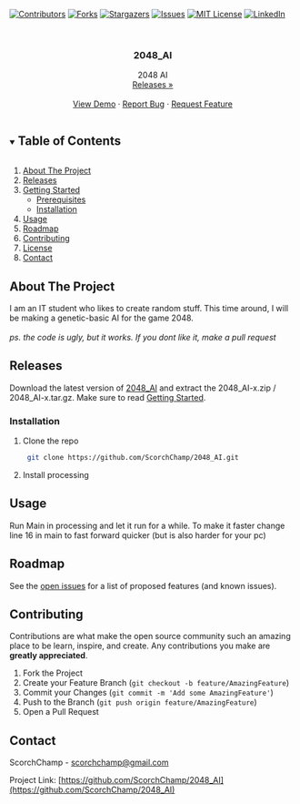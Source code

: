 [![Contributors][contributors-shield]][contributors-url]
[![Forks][forks-shield]][forks-url]
[![Stargazers][stars-shield]][stars-url]
[![Issues][issues-shield]][issues-url]
[![MIT License][license-shield]][license-url]
[![LinkedIn][linkedin-shield]][linkedin-url]



<!-- PROJECT LOGO -->
<br />
<p align="center">
  <a href="https://github.com/ScorchChamp/2048_AI">
    <!-- <img src="assets/readme_data/logo.png" alt="Logo" width="80" height="80"> -->
  </a>

  <h3 align="center">2048_AI</h3>

  <p align="center">
    2048 AI
    <br />
    <a href="https://github.com/ScorchChamp/2048_AI/releases/">Releases »</a>
    <br />
    <br />
    <a href="https://github.com/ScorchChamp/2048_AI">View Demo</a>
    ·
    <a href="https://github.com/ScorchChamp/2048_AI/issues">Report Bug</a>
    ·
    <a href="https://github.com/ScorchChamp/2048_AI/issues">Request Feature</a>
  </p>
</p>

<details open="open">
  <summary><h2 style="display: inline-block">Table of Contents</h2></summary>
  <ol>
    <li><a href="#about-the-project">About The Project</a></li>
    <li><a href="#releases">Releases</a></li>
    </li>
    <li>
      <a href="#getting-started">Getting Started</a>
      <ul>
        <li><a href="#prerequisites">Prerequisites</a></li>
        <li><a href="#installation">Installation</a></li>
      </ul>
    </li>
    <li><a href="#usage">Usage</a></li>
    <li><a href="#roadmap">Roadmap</a></li>
    <li><a href="#contributing">Contributing</a></li>
    <li><a href="#license">License</a></li>
    <li><a href="#contact">Contact</a></li>
  </ol>
</details>

<!-- ABOUT THE PROJECT -->
## About The Project

I am an IT student who likes to create random stuff. This time around, I will be making a genetic-basic AI for the game 2048.
<br><br>
<i>ps. the code is ugly, but it works. If you dont like it, make a pull request</i>

## Releases
Download the latest version of [2048_AI](https://github.com/ScorchChamp/2048_AI/releases/) and extract the 2048_AI-x.zip / 2048_AI-x.tar.gz. Make sure to read <a href="#getting-started">Getting Started</a>.



### Installation

1. Clone the repo
   ```sh
    git clone https://github.com/ScorchChamp/2048_AI.git
   ```
1. Install processing



<!-- USAGE EXAMPLES -->
## Usage

Run Main in processing and let it run for a while. To make it faster change line 16 in main to fast forward quicker (but is also harder for your pc)



<!-- ROADMAP -->
## Roadmap

See the [open issues](https://github.com/ScorchChamp/2048_AI_name/issues) for a list of proposed features (and known issues).



<!-- CONTRIBUTING -->
## Contributing

Contributions are what make the open source community such an amazing place to be learn, inspire, and create. Any contributions you make are **greatly appreciated**.

1. Fork the Project
2. Create your Feature Branch (`git checkout -b feature/AmazingFeature`)
3. Commit your Changes (`git commit -m 'Add some AmazingFeature'`)
4. Push to the Branch (`git push origin feature/AmazingFeature`)
5. Open a Pull Request

<!-- CONTACT -->
## Contact

ScorchChamp - scorchchamp@gmail.com

Project Link: [https://github.com/ScorchChamp/2048_AI](https://github.com/ScorchChamp/2048_AI)


[contributors-shield]: https://img.shields.io/github/contributors/ScorchChamp/2048_AI.svg?style=for-the-badge
[contributors-url]: https://github.com/ScorchChamp/2048_AI/graphs/contributors
[forks-shield]: https://img.shields.io/github/forks/ScorchChamp/2048_AI.svg?style=for-the-badge
[forks-url]: https://github.com/ScorchChamp/2048_AI/network/members
[stars-shield]: https://img.shields.io/github/stars/ScorchChamp/2048_AI.svg?style=for-the-badge
[stars-url]: https://github.com/ScorchChamp/2048_AI/stargazers
[issues-shield]: https://img.shields.io/github/issues/ScorchChamp/2048_AI.svg?style=for-the-badge
[issues-url]: https://github.com/ScorchChamp/2048_AI/issues
[license-shield]: https://img.shields.io/github/license/ScorchChamp/2048_AI.svg?style=for-the-badge
[license-url]: https://github.com/ScorchChamp/2048_AI/blob/master/LICENSE.txt
[linkedin-shield]: https://img.shields.io/badge/-LinkedIn-black.svg?style=for-the-badge&logo=linkedin&colorB=555
[linkedin-url]: https://www.linkedin.com/in/lars-cornelissen-56504520b/
[youtube-url]: https://www.youtube.com/channel/UCYpqUStHIE9CmgDPkAmN4Sg
